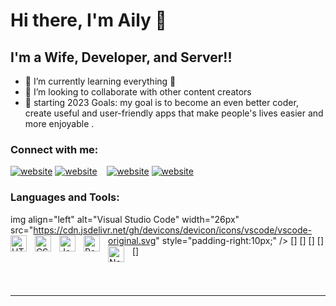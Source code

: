 # Hi there, I'm Aily 👋 



## I'm a Wife, Developer, and Server!!

- 🌱 I’m currently learning everything 🤣
- 👯 I’m looking to collaborate with other content creators
- 🥅 starting 2023 Goals:  my goal is to become an even better coder, create useful and user-friendly apps that make people's lives easier and more enjoyable .

### Connect with me:

[![website](./img/linkedin-light.svg)](https://www.linkedin.com/in/ailygucfa#gh-light-mode-only)
[![website](./img/linkedin-dark.svg)](https://www.linkedin.com/in/ailygucfa/#gh-dark-mode-only)
&nbsp;&nbsp;
[![website](./img/instagram-light.svg)](https://www.instagram.com/ailygucfa#gh-light-mode-only)
[![website](./img/instagram-dark.svg)](https://www.instagram.com/ailygucfa#gh-dark-mode-only)

### Languages and Tools:

img align="left" alt="Visual Studio Code" width="26px" src="https://cdn.jsdelivr.net/gh/devicons/devicon/icons/vscode/vscode-original.svg" style="padding-right:10px;" />
[<img align="left" alt="HTML5" width="26px" src="https://cdn.jsdelivr.net/gh/devicons/devicon/icons/html5/html5-original.svg" style="padding-right:10px;" />]
[<img align="left" alt="CSS3" width="26px" src="https://cdn.jsdelivr.net/gh/devicons/devicon/icons/css3/css3-original.svg" style="padding-right:10px;" />]
[<img align="left" alt="JavaScript" width="26px" src="https://cdn.jsdelivr.net/gh/devicons/devicon/icons/javascript/javascript-original.svg" style="padding-right:10px;" />]
[<img align="left" alt="React" width="26px" src="https://cdn.jsdelivr.net/gh/devicons/devicon/icons/react/react-original.svg" style="padding-right:10px;" />]
[<img align="left" alt="Node.js" width="26px" src="https://cdn.jsdelivr.net/gh/devicons/devicon/icons/nodejs/nodejs-original.svg" style="padding-right:10px;" />]



<br />
<br />

---




[instagram]: https://www.instagram.com/ailygucfa
[linkedin]:https://www.linkedin.com/in/ailygucfa


